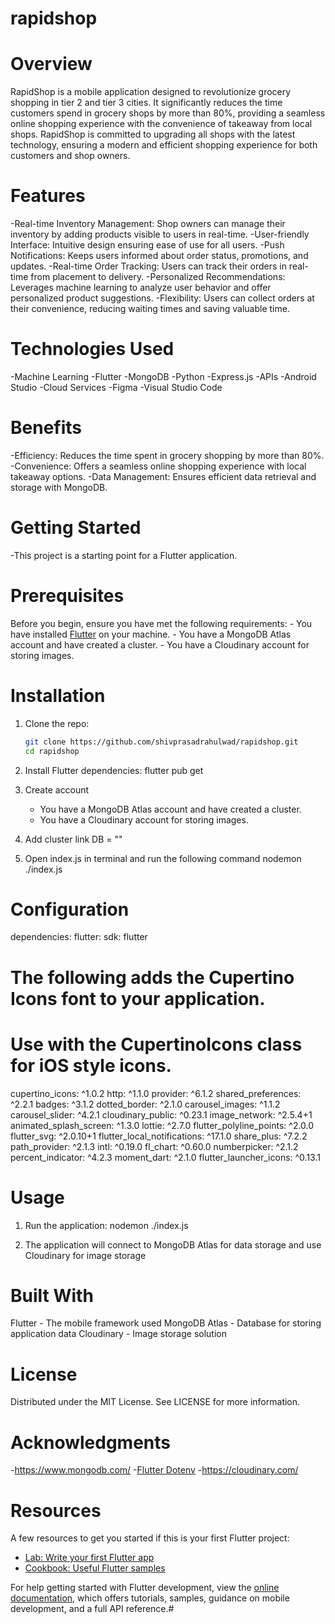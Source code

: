 # rapidshop
# Overview
  RapidShop is a mobile application designed to revolutionize grocery shopping in tier 2 and tier 3 cities. It significantly reduces the time customers spend in grocery shops by more than 80%, providing a seamless online 
  shopping experience with the convenience of takeaway from local shops. RapidShop is committed to upgrading all shops with the latest technology, ensuring a modern and efficient shopping experience for both customers and 
  shop owners.

# Features
  -Real-time Inventory Management: Shop owners can manage their inventory by adding products visible to users in real-time.
  -User-friendly Interface: Intuitive design ensuring ease of use for all users.
  -Push Notifications: Keeps users informed about order status, promotions, and updates.
  -Real-time Order Tracking: Users can track their orders in real-time from placement to delivery.
  -Personalized Recommendations: Leverages machine learning to analyze user behavior and offer personalized product suggestions.
  -Flexibility: Users can collect orders at their convenience, reducing waiting times and saving valuable time.

# Technologies Used
  -Machine Learning
  -Flutter
  -MongoDB
  -Python
  -Express.js
  -APIs
  -Android Studio
  -Cloud Services
  -Figma
  -Visual Studio Code  

# Benefits
   -Efficiency: Reduces the time spent in grocery shopping by more than 80%.
   -Convenience: Offers a seamless online shopping experience with local takeaway options.
   -Data Management: Ensures efficient data retrieval and storage with MongoDB.
  

# Getting Started
   -This project is a starting point for a Flutter application.


# Prerequisites

   Before you begin, ensure you have met the following requirements:
    - You have installed [Flutter](https://docs.flutter.dev/get-started/install) on your machine.
    - You have a MongoDB Atlas account and have created a cluster.
    - You have a Cloudinary account for storing images.

# Installation

1. Clone the repo:
   ```sh
   git clone https://github.com/shivprasadrahulwad/rapidshop.git
   cd rapidshop

2. Install Flutter dependencies:
   flutter pub get

3. Create account 
   - You have a MongoDB Atlas account and have created a cluster.
   - You have a Cloudinary account for storing images.

4. Add cluster link 
   DB = "<your cluster link>"

5. Open index.js in terminal and run the following command
   nodemon ./index.js

# Configuration
 
 dependencies:
  flutter:
    sdk: flutter


  # The following adds the Cupertino Icons font to your application.
  # Use with the CupertinoIcons class for iOS style icons.
  cupertino_icons: ^1.0.2
  http: ^1.1.0
  provider: ^6.1.2
  shared_preferences: ^2.2.1
  badges: ^3.1.2
  dotted_border: ^2.1.0
  carousel_images: ^1.1.2
  carousel_slider: ^4.2.1
  cloudinary_public: ^0.23.1
  image_network: ^2.5.4+1
  animated_splash_screen: ^1.3.0
  lottie: ^2.7.0
  flutter_polyline_points: ^2.0.0
  flutter_svg: ^2.0.10+1
  flutter_local_notifications: ^17.1.0
  share_plus: ^7.2.2
  path_provider: ^2.1.3
  intl: ^0.19.0
  fl_chart: ^0.60.0
  numberpicker: ^2.1.2
  percent_indicator: ^4.2.3
  moment_dart: ^2.1.0
  flutter_launcher_icons: ^0.13.1

# Usage

1. Run the application:
   nodemon ./index.js

2. The application will connect to MongoDB Atlas for data storage and use Cloudinary for image storage


# Built With
Flutter - The mobile framework used
MongoDB Atlas - Database for storing application data
Cloudinary - Image storage solution




# License
Distributed under the MIT License. See LICENSE for more information.


# Acknowledgments
  -https://www.mongodb.com/
  -[Flutter Dotenv](https://pub.dev/packages/flutter_dotenv)
  -https://cloudinary.com/


# Resources
A few resources to get you started if this is your first Flutter project:

- [Lab: Write your first Flutter app](https://docs.flutter.dev/get-started/codelab)
- [Cookbook: Useful Flutter samples](https://docs.flutter.dev/cookbook)

For help getting started with Flutter development, view the
[online documentation](https://docs.flutter.dev/), which offers tutorials,
samples, guidance on mobile development, and a full API reference.#
